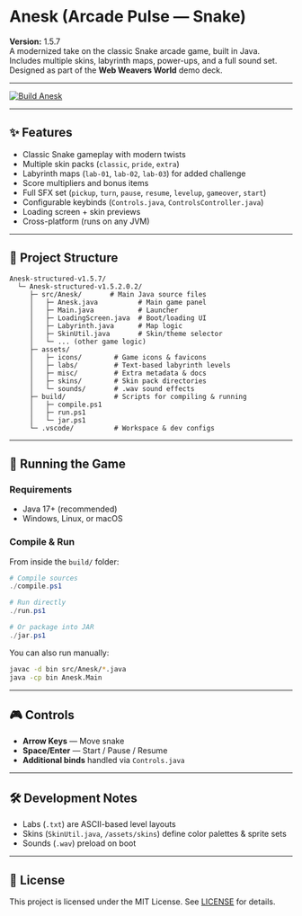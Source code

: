 # Anesk (Arcade Pulse — Snake)

**Version:** 1.5.7  
A modernized take on the classic Snake arcade game, built in Java.  
Includes multiple skins, labyrinth maps, power-ups, and a full sound set.  
Designed as part of the **Web Weavers World** demo deck.

---

[![Build Anesk](https://github.com/LilPwinc3ss554/Anesk-v1.5.7/actions/workflows/build.yml/badge.svg)](https://github.com/LilPwinc3ss554/Anesk-v1.5.7/actions/workflows/build.yml)

---

## ✨ Features

- Classic Snake gameplay with modern twists
- Multiple skin packs (`classic`, `pride`, `extra`)
- Labyrinth maps (`lab-01`, `lab-02`, `lab-03`) for added challenge
- Score multipliers and bonus items
- Full SFX set (`pickup`, `turn`, `pause`, `resume`, `levelup`, `gameover`, `start`)
- Configurable keybinds (`Controls.java`, `ControlsController.java`)
- Loading screen + skin previews
- Cross-platform (runs on any JVM)

---

## 📂 Project Structure

```shell
Anesk-structured-v1.5.7/
  └─ Anesk-structured-v1.5.2.0.2/
     ├─ src/Anesk/       # Main Java source files
     │   ├─ Anesk.java          # Main game panel
     │   ├─ Main.java           # Launcher
     │   ├─ LoadingScreen.java  # Boot/loading UI
     │   ├─ Labyrinth.java      # Map logic
     │   ├─ SkinUtil.java       # Skin/theme selector
     │   └─ ... (other game logic)
     ├─ assets/
     │   ├─ icons/        # Game icons & favicons
     │   ├─ labs/         # Text-based labyrinth levels
     │   ├─ misc/         # Extra metadata & docs
     │   ├─ skins/        # Skin pack directories
     │   └─ sounds/       # .wav sound effects
     ├─ build/            # Scripts for compiling & running
     │   ├─ compile.ps1
     │   ├─ run.ps1
     │   └─ jar.ps1
     └─ .vscode/          # Workspace & dev configs
```

---

## 🚀 Running the Game

### Requirements

- Java 17+ (recommended)
- Windows, Linux, or macOS

### Compile & Run

From inside the `build/` folder:

```powershell
# Compile sources
./compile.ps1

# Run directly
./run.ps1

# Or package into JAR
./jar.ps1
```

You can also run manually:

```bash
javac -d bin src/Anesk/*.java
java -cp bin Anesk.Main
```

---

## 🎮 Controls

- **Arrow Keys** — Move snake
- **Space/Enter** — Start / Pause / Resume
- **Additional binds** handled via `Controls.java`

---

## 🛠 Development Notes

- Labs (`.txt`) are ASCII-based level layouts
- Skins (`SkinUtil.java`, `/assets/skins`) define color palettes & sprite sets
- Sounds (`.wav`) preload on boot

---

## 📜 License

This project is licensed under the MIT License. See [LICENSE](LICENSE) for details.
